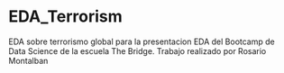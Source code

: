 # EDA_Terrorism
EDA sobre terrorismo global para la presentacion EDA del Bootcamp de Data Science de la escuela The Bridge.
Trabajo realizado por Rosario Montalban
